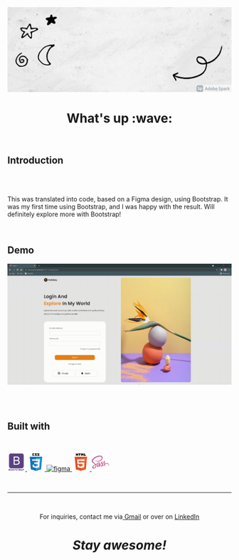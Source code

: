 ![banner](banner.gif)
<h1 align='center'> What's up :wave:</h1>
<br>

## Introduction

<br><br>

<p align='left'>
This was translated into code, based on a Figma design, using Bootstrap. It was my first time using Bootstrap, and I was happy with the result. Will definitely explore more with Bootstrap!
</p>
<br>

## Demo 

![banner](demo.gif)

<br><br>

## Built with
<br>

<p align="left"> <a href="https://getbootstrap.com" target="_blank"> <img src="https://raw.githubusercontent.com/devicons/devicon/master/icons/bootstrap/bootstrap-plain-wordmark.svg" alt="bootstrap" width="40" height="40"/> </a> <a href="https://www.w3schools.com/css/" target="_blank"> <img src="https://raw.githubusercontent.com/devicons/devicon/master/icons/css3/css3-original-wordmark.svg" alt="css3" width="40" height="40"/> </a> <a href="https://www.figma.com/" target="_blank"> <img src="https://www.vectorlogo.zone/logos/figma/figma-icon.svg" alt="figma" width="40" height="40"/> </a> <a href="https://www.w3.org/html/" target="_blank"> <img src="https://raw.githubusercontent.com/devicons/devicon/master/icons/html5/html5-original-wordmark.svg" alt="html5" width="40" height="40"/> </a> <a href="https://sass-lang.com" target="_blank"> <img src="https://raw.githubusercontent.com/devicons/devicon/master/icons/sass/sass-original.svg" alt="sass" width="40" height="40"/> </a> </p>

<br><hr>

<br>

<p align='center'>For inquiries, contact me via<a href = "mailto:janimargaret09@gmail.com"> Gmail</a> or over on <a href="https://www.linkedin.com/in/janiel-banasihan/">LinkedIn</a></p>

<h1 align='center'><i>Stay awesome!</i></h1>